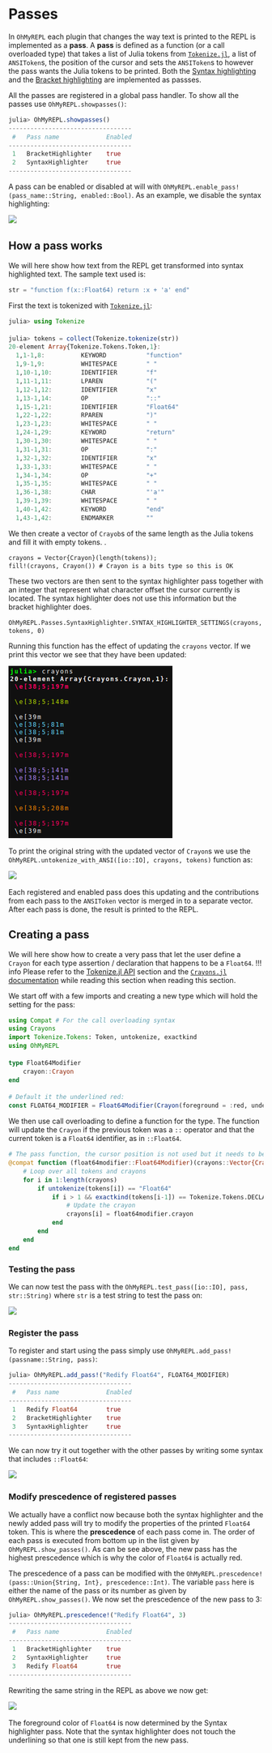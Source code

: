 # Passes

In `OhMyREPL` each plugin that changes the way text is printed to the REPL is implemented as a **pass**. A **pass** is defined as a function (or a call overloaded type) that takes a list of Julia tokens from [`Tokenize.jl`](https://github.com/KristofferC/Tokenize.jl), a list of `ANSIToken`s, the position of the cursor and sets the `ANSIToken`s to however the pass wants the Julia tokens to be printed. Both the [Syntax highlighting](@ref) and the [Bracket highlighting](@ref) are implemented as passses.

All the passes are registered in a global pass handler. To show all the passes use `OhMyREPL.showpasses()`:

```jl
julia> OhMyREPL.showpasses()
----------------------------------
 #   Pass name             Enabled  
----------------------------------
 1   BracketHighlighter    true     
 2   SyntaxHighlighter     true     
----------------------------------
```

A pass can be enabled or disabled at will with `OhMyREPL.enable_pass!(pass_name::String, enabled::Bool)`. As an example, we disable the syntax highlighting:

![](disable_highlight.png)

## How a pass works

We will here show how text from the REPL get transformed into syntax highlighted text. The sample text used is:

```jl
str = "function f(x::Float64) return :x + 'a' end"
```

First the text is tokenized with [`Tokenize.jl`](https://github.com/KristofferC/Tokenize.jl):

```jl
julia> using Tokenize

julia> tokens = collect(Tokenize.tokenize(str))
20-element Array{Tokenize.Tokens.Token,1}:
  1,1-1,8:          KEYWORD           "function"
  1,9-1,9:          WHITESPACE        " "       
  1,10-1,10:        IDENTIFIER        "f"       
  1,11-1,11:        LPAREN            "("       
  1,12-1,12:        IDENTIFIER        "x"       
  1,13-1,14:        OP                "::"      
  1,15-1,21:        IDENTIFIER        "Float64" 
  1,22-1,22:        RPAREN            ")"       
  1,23-1,23:        WHITESPACE        " "       
  1,24-1,29:        KEYWORD           "return"  
  1,30-1,30:        WHITESPACE        " "       
  1,31-1,31:        OP                ":"       
  1,32-1,32:        IDENTIFIER        "x"       
  1,33-1,33:        WHITESPACE        " "       
  1,34-1,34:        OP                "+"       
  1,35-1,35:        WHITESPACE        " "       
  1,36-1,38:        CHAR              "'a'"     
  1,39-1,39:        WHITESPACE        " "       
  1,40-1,42:        KEYWORD           "end"     
  1,43-1,42:        ENDMARKER         "" 
```

We then create a vector of `Crayob`s of the same length as the Julia tokens and fill it with empty tokens. .

```
crayons = Vector{Crayon}(length(tokens));
fill!(crayons, Crayon()) # Crayon is a bits type so this is OK
```

These two vectors are then sent to the syntax highlighter pass together with an integer that represent what character offset the cursor currently is located. The syntax highlighter does not use this information but the bracket highlighter does.

```
OhMyREPL.Passes.SyntaxHighlighter.SYNTAX_HIGHLIGHTER_SETTINGS(crayons, tokens, 0)
```

Running this function has the effect of updating the `crayons` vector. If we print this vector we see that they have been updated:

![](ansitokens_after.png)

To print the original string with the updated vector of `Crayon`s we use the `OhMyREPL.untokenize_with_ANSI([io::IO], crayons, tokens)` function as:

![](print_ansi.png)

Each registered and enabled pass does this updating and the contributions from each pass to the `ANSIToken` vector is merged in to a separate vector. After each pass is done, the result is printed to the REPL.

## Creating a pass

We will here show how to create a very pass that let the user define a `Crayon` for each type assertion / declaration that happens to be a `Float64`.
!!! info
    Please refer to the [Tokenize.jl API](https://github.com/KristofferC/Tokenize.jl#api) section and the  [`Crayons.jl` documentation](https://github.com/KristofferC/Crayons.jl) while reading this section when reading this section.

We start off with a few imports and creating a new type which will hold the setting for the pass:

```jl
using Compat # For the call overloading syntax
using Crayons
import Tokenize.Tokens: Token, untokenize, exactkind
using OhMyREPL

type Float64Modifier
    crayon::Crayon
end

# Default it the underlined red:
const FLOAT64_MODIFIER = Float64Modifier(Crayon(foreground = :red, underline= true))
```

We then use call overloading to define a function for the type. The function will update the `Crayon` if the previous token was a `::` operator and that the current token is a `Float64` identifier, as in `::Float64`.

```jl
# The pass function, the cursor position is not used but it needs to be given an argument
@compat function (float64modifier::Float64Modifier)(crayons::Vector{Crayon}, tokens::Vector{Token}, cursorpos::Int)
    # Loop over all tokens and crayons
    for i in 1:length(crayons)
        if untokenize(tokens[i]) == "Float64"
            if i > 1 && exactkind(tokens[i-1]) == Tokenize.Tokens.DECLARATION
                # Update the crayon
                crayons[i] = float64modifier.crayon
            end
        end
    end
end
```

### Testing the pass

We can now test the pass with the `OhMyREPL.test_pass([io::IO], pass, str::String)` where `str` is a test string to test the pass on:

![](test_pass.png)

### Register the pass

To register and start using the pass simply use `OhMyREPL.add_pass!(passname::String, pass)`:

```jl
julia> OhMyREPL.add_pass!("Redify Float64", FLOAT64_MODIFIER)
----------------------------------
 #   Pass name             Enabled  
----------------------------------
 1   Redify Float64        true     
 2   BracketHighlighter    true     
 3   SyntaxHighlighter     true     
----------------------------------
```

We can now try it out together with the other passes by writing some syntax that includes `::Float64`:

![](using_pass.png)

### Modify prescedence of registered passes

We actually have a conflict now because both the syntax highlighter and the newly added pass will try to modify the properties of the printed `Float64` token. This is where the **prescedence** of each pass come in. The order of each pass is executed from bottom up in the list given by `OhMyREPL.show_passes()`. As can be see above, the new pass has the highest prescedence which is why the color of `Float64` is actually red.

The prescedence of a pass can be modified with the `OhMyREPL.prescedence!(pass::Union{String, Int}, prescedence::Int)`. The variable `pass` here is either the name of the pass or its number as given by `OhMyREPL.show_passes()`. We now set the prescedence of the new pass to 3:

```jl
julia> OhMyREPL.prescedence!("Redify Float64", 3)
----------------------------------
 #   Pass name             Enabled  
----------------------------------
 1   BracketHighlighter    true     
 2   SyntaxHighlighter     true     
 3   Redify Float64        true     
----------------------------------
```

Rewriting the same string in the REPL as above we now get:

![](lower_presc.png)

The foreground color of `Float64` is now determined by the Syntax highlighter pass. Note that the syntax highlighter does not touch the underlining so that one is still kept from the new pass.
